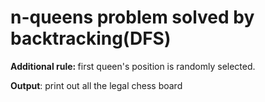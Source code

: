 # n-queens problem solved by backtracking(DFS)

<b>Additional rule: </b>
first queen's position is randomly selected.

<b>Output</b>:
print out all the legal chess board
